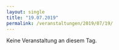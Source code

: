```yaml
---
layout: single
title: "19.07.2019"
permalink: /veranstaltungen/2019/07/19/
---
```


Keine Veranstaltung an diesem Tag.
